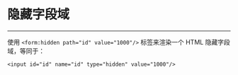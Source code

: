 # 隐藏字段域

---

使用 `<form:hidden path="id" value="1000"/>` 标签来渲染一个 HTML 隐藏字段域，等同于：

```
<input id="id" name="id" type="hidden" value="1000"/>
```